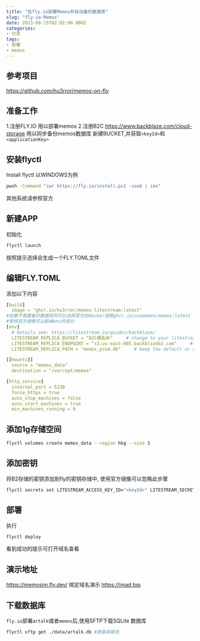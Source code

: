 ```yaml
---
title: "在fly.io部署Memos并自动备份数据库"
slug: "fly-io-Memos"
date: 2023-08-15T02:02:00.000Z
categories:
- 分享
tags:
- 部署
- memos
---
```


## 参考项目

https://github.com/hu3rror/memos-on-fly

## 准备工作

1.注册FLY.IO 
用以部署memos
2.注册B2C 
https://www.backblaze.com/cloud-storage
 用以同步备份memos数据库
 新建BUCKET,并获取`<keyId>`和`<applicationKey>`


## 安装flyctl
Install flyctl 
以WINDOWS为例
```bash
pwsh -Command "iwr https://fly.io/install.ps1 -useb | iex"
```
其他系统请参照官方

## 新建APP

初始化
```bash
flyctl launch
```
按照提示选择会生成一个FLY.TOML文件

## 编辑FLY.TOML

添加以下内容

```yaml
[build]
  image = "ghcr.io/hu3rror/memos-litestream:latest"
#如果不需要备份数据库则可以选择官方的docker镜像ghcr.io/usememos/memos:latest
#使用官方镜像可以删掉env的部分
[env]
  # Details see: https://litestream.io/guides/backblaze/
  LITESTREAM_REPLICA_BUCKET = "B2C桶名称"     # change to your litestream bucket name
  LITESTREAM_REPLICA_ENDPOINT = "s3.us-east-005.backblazeb2.com"     # change to your litestream endpoint url
  LITESTREAM_REPLICA_PATH = "memos_prod.db"     # keep the default or change to whatever path you want

[[mounts]]
  source = "memos_data"
  destination = "/var/opt/memos"

[http_service]
  internal_port = 5230
  force_https = true
  auto_stop_machines = false
  auto_start_machines = true
  min_machines_running = 0
```

## 添加1g存储空间

```bash
flyctl volumes create memos_data --region hkg --size 1
```

## 添加密钥
将B2存储的密钥添加到fly的密钥存储中,
使用官方镜像可以忽略此步骤

```bash
flyctl secrets set LITESTREAM_ACCESS_KEY_ID="<keyId>" LITESTREAM_SECRET_ACCESS_KEY="<applicationKey>"
```

## 部署
执行
```bash
flyctl deploy
```
看到成功的提示可打开域名查看

## 演示地址

https://memosim.fly.dev/
绑定域名演示
https://imad.top

## 下载数据库
`fly.io`部署`artalk`或者`memos`后,使用SFTP下载SQLite 数据库

```bash
flyctl sftp get ./data/artalk.db #数据库路径
```
